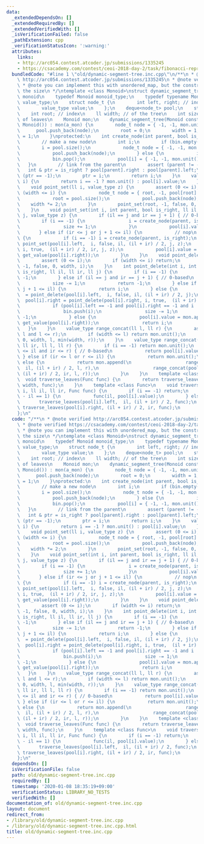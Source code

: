 ```yaml
---
data:
  _extendedDependsOn: []
  _extendedRequiredBy: []
  _extendedVerifiedWith: []
  _isVerificationFailed: false
  _pathExtension: cpp
  _verificationStatusIcon: ':warning:'
  attributes:
    links:
    - http://arc054.contest.atcoder.jp/submissions/1335245
    - https://csacademy.com/contest/ceoi-2018-day-2/task/fibonacci-representations-small/
  bundledCode: "#line 1 \"old/dynamic-segment-tree.inc.cpp\"\n/**\n * @note verified\
    \ http://arc054.contest.atcoder.jp/submissions/1335245\n * @note verified https://csacademy.com/contest/ceoi-2018-day-2/task/fibonacci-representations-small/\n\
    \ * @note you can implement this with unordered_map, but the constructor requires\
    \ the size\n */\ntemplate <class Monoid>\nstruct dynamic_segment_tree { // on\
    \ monoid\n    typedef Monoid monoid_type;\n    typedef typename Monoid::value_type\
    \ value_type;\n    struct node_t {\n        int left, right; // indices on pool\n\
    \        value_type value;\n    };\n    deque<node_t> pool;\n    stack<int> bin;\n\
    \    int root; // index\n    ll width; // of the tree\n    int size; // the number\
    \ of leaves\n    Monoid mon;\n    dynamic_segment_tree(Monoid const & a_mon =\
    \ Monoid()) : mon(a_mon) {\n        node_t node = { -1, -1, mon.unit() };\n  \
    \      pool.push_back(node);\n        root = 0;\n        width = 1;\n        size\
    \ = 1;\n    }\nprotected:\n    int create_node(int parent, bool is_right) {\n\
    \        // make a new node\n        int i;\n        if (bin.empty()) {\n    \
    \        i = pool.size();\n            node_t node = { -1, -1, mon.unit() };\n\
    \            pool.push_back(node);\n        } else {\n            i = bin.top();\n\
    \            bin.pop();\n            pool[i] = { -1, -1, mon.unit() };\n     \
    \   }\n        // link from the parent\n        assert (parent != -1);\n     \
    \   int & ptr = is_right ? pool[parent].right : pool[parent].left;\n        assert\
    \ (ptr == -1);\n        ptr = i;\n        return i;\n    }\n    value_type get_value(int\
    \ i) {\n        return i == -1 ? mon.unit() : pool[i].value;\n    }\npublic:\n\
    \    void point_set(ll i, value_type z) {\n        assert (0 <= i);\n        while\
    \ (width <= i) {\n            node_t node = { root, -1, pool[root].value };\n\
    \            root = pool.size();\n            pool.push_back(node);\n        \
    \    width *= 2;\n        }\n        point_set(root, -1, false, 0, width, i, z);\n\
    \    }\n    void point_set(int i, int parent, bool is_right, ll il, ll ir, ll\
    \ j, value_type z) {\n        if (il == j and ir == j + 1) { // 0-based\n    \
    \        if (i == -1) {\n                i = create_node(parent, is_right);\n\
    \                size += 1;\n            }\n            pool[i].value = z;\n \
    \       } else if (ir <= j or j + 1 <= il) {\n            // nop\n        } else\
    \ {\n            if (i == -1) i = create_node(parent, is_right);\n           \
    \ point_set(pool[i].left,  i, false, il, (il + ir) / 2, j, z);\n            point_set(pool[i].right,\
    \ i, true,  (il + ir) / 2, ir, j, z);\n            pool[i].value = mon.append(get_value(pool[i].left),\
    \ get_value(pool[i].right));\n        }\n    }\n    void point_delete(ll i) {\n\
    \        assert (0 <= i);\n        if (width <= i) return;\n        root = point_delete(root,\
    \ -1, false, 0, width, i);\n    }\n    int point_delete(int i, int parent, bool\
    \ is_right, ll il, ll ir, ll j) {\n        if (i == -1) {\n            return\
    \ -1;\n        } else if (il == j and ir == j + 1) { // 0-based\n            bin.push(i);\n\
    \            size -= 1;\n            return -1;\n        } else if (ir <= j or\
    \ j + 1 <= il) {\n            return i;\n        } else {\n            pool[i].left\
    \  = point_delete(pool[i].left,  i, false, il, (il + ir) / 2, j);\n          \
    \  pool[i].right = point_delete(pool[i].right, i, true,  (il + ir) / 2, ir, j);\n\
    \            if (pool[i].left == -1 and pool[i].right == -1 and i != root) {\n\
    \                bin.push(i);\n                size -= 1;\n                return\
    \ -1;\n            } else {\n                pool[i].value = mon.append(get_value(pool[i].left),\
    \ get_value(pool[i].right));\n                return i;\n            }\n     \
    \   }\n    }\n    value_type range_concat(ll l, ll r) {\n        assert (0 <=\
    \ l and l <= r);\n        if (width <= l) return mon.unit();\n        return range_concat(root,\
    \ 0, width, l, min(width, r));\n    }\n    value_type range_concat(int i, ll il,\
    \ ll ir, ll l, ll r) {\n        if (i == -1) return mon.unit();\n        if (l\
    \ <= il and ir <= r) { // 0-based\n            return pool[i].value;\n       \
    \ } else if (ir <= l or r <= il) {\n            return mon.unit();\n        }\
    \ else {\n            return mon.append(\n                    range_concat(pool[i].left,\
    \  il, (il + ir) / 2, l, r),\n                    range_concat(pool[i].right,\
    \ (il + ir) / 2, ir, l, r));\n        }\n    }\n    template <class Func>\n  \
    \  void traverse_leaves(Func func) {\n        return traverse_leaves(root, 0,\
    \ width, func);\n    }\n    template <class Func>\n    void traverse_leaves(ll\
    \ i, ll il, ll ir, Func func) {\n        if (i == -1) return;\n        if (ir\
    \ - il == 1) {\n            func(il, pool[i].value);\n        } else {\n     \
    \       traverse_leaves(pool[i].left,  il, (il + ir) / 2, func);\n           \
    \ traverse_leaves(pool[i].right, (il + ir) / 2, ir, func);\n        }\n    }\n\
    };\n"
  code: "/**\n * @note verified http://arc054.contest.atcoder.jp/submissions/1335245\n\
    \ * @note verified https://csacademy.com/contest/ceoi-2018-day-2/task/fibonacci-representations-small/\n\
    \ * @note you can implement this with unordered_map, but the constructor requires\
    \ the size\n */\ntemplate <class Monoid>\nstruct dynamic_segment_tree { // on\
    \ monoid\n    typedef Monoid monoid_type;\n    typedef typename Monoid::value_type\
    \ value_type;\n    struct node_t {\n        int left, right; // indices on pool\n\
    \        value_type value;\n    };\n    deque<node_t> pool;\n    stack<int> bin;\n\
    \    int root; // index\n    ll width; // of the tree\n    int size; // the number\
    \ of leaves\n    Monoid mon;\n    dynamic_segment_tree(Monoid const & a_mon =\
    \ Monoid()) : mon(a_mon) {\n        node_t node = { -1, -1, mon.unit() };\n  \
    \      pool.push_back(node);\n        root = 0;\n        width = 1;\n        size\
    \ = 1;\n    }\nprotected:\n    int create_node(int parent, bool is_right) {\n\
    \        // make a new node\n        int i;\n        if (bin.empty()) {\n    \
    \        i = pool.size();\n            node_t node = { -1, -1, mon.unit() };\n\
    \            pool.push_back(node);\n        } else {\n            i = bin.top();\n\
    \            bin.pop();\n            pool[i] = { -1, -1, mon.unit() };\n     \
    \   }\n        // link from the parent\n        assert (parent != -1);\n     \
    \   int & ptr = is_right ? pool[parent].right : pool[parent].left;\n        assert\
    \ (ptr == -1);\n        ptr = i;\n        return i;\n    }\n    value_type get_value(int\
    \ i) {\n        return i == -1 ? mon.unit() : pool[i].value;\n    }\npublic:\n\
    \    void point_set(ll i, value_type z) {\n        assert (0 <= i);\n        while\
    \ (width <= i) {\n            node_t node = { root, -1, pool[root].value };\n\
    \            root = pool.size();\n            pool.push_back(node);\n        \
    \    width *= 2;\n        }\n        point_set(root, -1, false, 0, width, i, z);\n\
    \    }\n    void point_set(int i, int parent, bool is_right, ll il, ll ir, ll\
    \ j, value_type z) {\n        if (il == j and ir == j + 1) { // 0-based\n    \
    \        if (i == -1) {\n                i = create_node(parent, is_right);\n\
    \                size += 1;\n            }\n            pool[i].value = z;\n \
    \       } else if (ir <= j or j + 1 <= il) {\n            // nop\n        } else\
    \ {\n            if (i == -1) i = create_node(parent, is_right);\n           \
    \ point_set(pool[i].left,  i, false, il, (il + ir) / 2, j, z);\n            point_set(pool[i].right,\
    \ i, true,  (il + ir) / 2, ir, j, z);\n            pool[i].value = mon.append(get_value(pool[i].left),\
    \ get_value(pool[i].right));\n        }\n    }\n    void point_delete(ll i) {\n\
    \        assert (0 <= i);\n        if (width <= i) return;\n        root = point_delete(root,\
    \ -1, false, 0, width, i);\n    }\n    int point_delete(int i, int parent, bool\
    \ is_right, ll il, ll ir, ll j) {\n        if (i == -1) {\n            return\
    \ -1;\n        } else if (il == j and ir == j + 1) { // 0-based\n            bin.push(i);\n\
    \            size -= 1;\n            return -1;\n        } else if (ir <= j or\
    \ j + 1 <= il) {\n            return i;\n        } else {\n            pool[i].left\
    \  = point_delete(pool[i].left,  i, false, il, (il + ir) / 2, j);\n          \
    \  pool[i].right = point_delete(pool[i].right, i, true,  (il + ir) / 2, ir, j);\n\
    \            if (pool[i].left == -1 and pool[i].right == -1 and i != root) {\n\
    \                bin.push(i);\n                size -= 1;\n                return\
    \ -1;\n            } else {\n                pool[i].value = mon.append(get_value(pool[i].left),\
    \ get_value(pool[i].right));\n                return i;\n            }\n     \
    \   }\n    }\n    value_type range_concat(ll l, ll r) {\n        assert (0 <=\
    \ l and l <= r);\n        if (width <= l) return mon.unit();\n        return range_concat(root,\
    \ 0, width, l, min(width, r));\n    }\n    value_type range_concat(int i, ll il,\
    \ ll ir, ll l, ll r) {\n        if (i == -1) return mon.unit();\n        if (l\
    \ <= il and ir <= r) { // 0-based\n            return pool[i].value;\n       \
    \ } else if (ir <= l or r <= il) {\n            return mon.unit();\n        }\
    \ else {\n            return mon.append(\n                    range_concat(pool[i].left,\
    \  il, (il + ir) / 2, l, r),\n                    range_concat(pool[i].right,\
    \ (il + ir) / 2, ir, l, r));\n        }\n    }\n    template <class Func>\n  \
    \  void traverse_leaves(Func func) {\n        return traverse_leaves(root, 0,\
    \ width, func);\n    }\n    template <class Func>\n    void traverse_leaves(ll\
    \ i, ll il, ll ir, Func func) {\n        if (i == -1) return;\n        if (ir\
    \ - il == 1) {\n            func(il, pool[i].value);\n        } else {\n     \
    \       traverse_leaves(pool[i].left,  il, (il + ir) / 2, func);\n           \
    \ traverse_leaves(pool[i].right, (il + ir) / 2, ir, func);\n        }\n    }\n\
    };\n"
  dependsOn: []
  isVerificationFile: false
  path: old/dynamic-segment-tree.inc.cpp
  requiredBy: []
  timestamp: '2020-01-08 18:35:19+09:00'
  verificationStatus: LIBRARY_NO_TESTS
  verifiedWith: []
documentation_of: old/dynamic-segment-tree.inc.cpp
layout: document
redirect_from:
- /library/old/dynamic-segment-tree.inc.cpp
- /library/old/dynamic-segment-tree.inc.cpp.html
title: old/dynamic-segment-tree.inc.cpp
---
```

